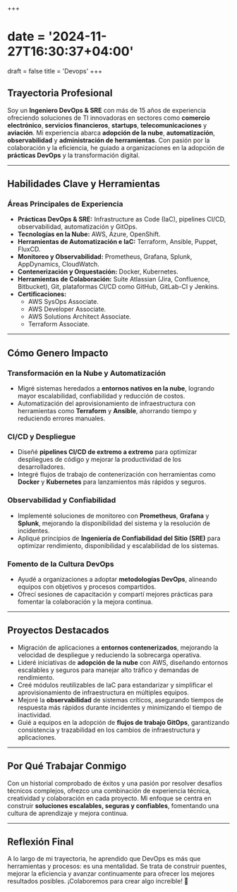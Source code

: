 +++
# date = '2024-11-27T16:30:37+04:00'
draft = false
title = 'Devops'
+++

## **Trayectoria Profesional**

Soy un **Ingeniero DevOps & SRE** con más de 15 años de experiencia ofreciendo soluciones de TI innovadoras en sectores como **comercio electrónico**, **servicios financieros**, **startups**, **telecomunicaciones** y **aviación**. Mi experiencia abarca **adopción de la nube**, **automatización**, **observabilidad** y **administración de herramientas**. Con pasión por la colaboración y la eficiencia, he guiado a organizaciones en la adopción de **prácticas DevOps** y la transformación digital.

---

## **Habilidades Clave y Herramientas**

### **Áreas Principales de Experiencia**
- **Prácticas DevOps & SRE:** Infrastructure as Code (IaC), pipelines CI/CD, observabilidad, automatización y GitOps.
- **Tecnologías en la Nube:** AWS, Azure, OpenShift.
- **Herramientas de Automatización e IaC:** Terraform, Ansible, Puppet, FluxCD.
- **Monitoreo y Observabilidad:** Prometheus, Grafana, Splunk, AppDynamics, CloudWatch.
- **Contenerización y Orquestación:** Docker, Kubernetes.
- **Herramientas de Colaboración:** Suite Atlassian (Jira, Confluence, Bitbucket), Git, plataformas CI/CD como GitHub, GitLab-CI y Jenkins.
- **Certificaciones:**
  + AWS SysOps Associate.
  + AWS Developer Associate.
  + AWS Solutions Architect Associate.
  + Terraform Associate.

---

## **Cómo Genero Impacto**

### **Transformación en la Nube y Automatización**
- Migré sistemas heredados a **entornos nativos en la nube**, logrando mayor escalabilidad, confiabilidad y reducción de costos.  
- Automatización del aprovisionamiento de infraestructura con herramientas como **Terraform** y **Ansible**, ahorrando tiempo y reduciendo errores manuales.  

### **CI/CD y Despliegue**
- Diseñé **pipelines CI/CD de extremo a extremo** para optimizar despliegues de código y mejorar la productividad de los desarrolladores.  
- Integré flujos de trabajo de contenerización con herramientas como **Docker** y **Kubernetes** para lanzamientos más rápidos y seguros.  

### **Observabilidad y Confiabilidad**
- Implementé soluciones de monitoreo con **Prometheus**, **Grafana** y **Splunk**, mejorando la disponibilidad del sistema y la resolución de incidentes.  
- Apliqué principios de **Ingeniería de Confiabilidad del Sitio (SRE)** para optimizar rendimiento, disponibilidad y escalabilidad de los sistemas.  

### **Fomento de la Cultura DevOps**
- Ayudé a organizaciones a adoptar **metodologías DevOps**, alineando equipos con objetivos y procesos compartidos.  
- Ofrecí sesiones de capacitación y compartí mejores prácticas para fomentar la colaboración y la mejora continua.

---

## **Proyectos Destacados**

- Migración de aplicaciones a **entornos contenerizados**, mejorando la velocidad de despliegue y reduciendo la sobrecarga operativa.  
- Lideré iniciativas de **adopción de la nube** con AWS, diseñando entornos escalables y seguros para manejar alto tráfico y demandas de rendimiento.  
- Creé módulos reutilizables de IaC para estandarizar y simplificar el aprovisionamiento de infraestructura en múltiples equipos.  
- Mejoré la **observabilidad** de sistemas críticos, asegurando tiempos de respuesta más rápidos durante incidentes y minimizando el tiempo de inactividad.  
- Guié a equipos en la adopción de **flujos de trabajo GitOps**, garantizando consistencia y trazabilidad en los cambios de infraestructura y aplicaciones.  

---

## **Por Qué Trabajar Conmigo**

Con un historial comprobado de éxitos y una pasión por resolver desafíos técnicos complejos, ofrezco una combinación de experiencia técnica, creatividad y colaboración en cada proyecto. Mi enfoque se centra en construir **soluciones escalables, seguras y confiables**, fomentando una cultura de aprendizaje y mejora continua.

---

## **Reflexión Final**

A lo largo de mi trayectoria, he aprendido que DevOps es más que herramientas y procesos: es una mentalidad. Se trata de construir puentes, mejorar la eficiencia y avanzar continuamente para ofrecer los mejores resultados posibles. ¡Colaboremos para crear algo increíble! 🚀